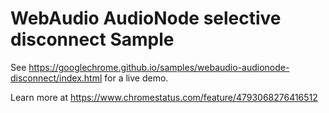 WebAudio AudioNode selective disconnect Sample
===
See https://googlechrome.github.io/samples/webaudio-audionode-disconnect/index.html for a live demo.

Learn more at https://www.chromestatus.com/feature/4793068276416512